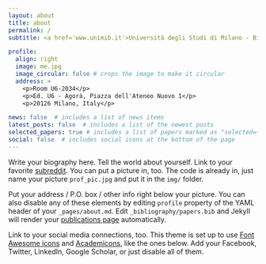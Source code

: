 ```yaml
---
layout: about
title: about
permalink: /
subtitle: <a href='www.unimib.it'>Università degli Studi di Milano - Bicocca, School of Law</a>

profile:
  align: right
  image: me.jpg
  image_circular: false # crops the image to make it circular
  address: >
    <p>Room U6-2034</p>
    <p>Ed. U6 - Agorà, Piazza dell'Ateneo Nuovo 1</p>
    <p>20126 Milano, Italy</p>

news: false  # includes a list of news items
latest_posts: false  # includes a list of the newest posts
selected_papers: true # includes a list of papers marked as "selected={true}"
social: false  # includes social icons at the bottom of the page
---
```


Write your biography here. Tell the world about yourself. Link to your favorite [subreddit](http://reddit.com). You can put a picture in, too. The code is already in, just name your picture `prof_pic.jpg` and put it in the `img/` folder.

Put your address / P.O. box / other info right below your picture. You can also disable any of these elements by editing `profile` property of the YAML header of your `_pages/about.md`. Edit `_bibliography/papers.bib` and Jekyll will render your [publications page](/al-folio/publications/) automatically.

Link to your social media connections, too. This theme is set up to use [Font Awesome icons](http://fortawesome.github.io/Font-Awesome/) and [Academicons](https://jpswalsh.github.io/academicons/), like the ones below. Add your Facebook, Twitter, LinkedIn, Google Scholar, or just disable all of them.
